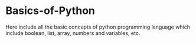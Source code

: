 # Basics-of-Python
Here include all the basic concepts of python programming language which include boolean, list, array, numbers and variables, etc.
